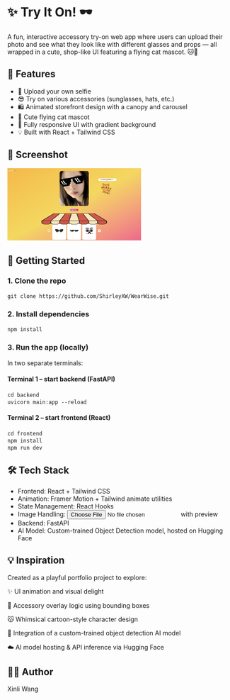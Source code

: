# ✨ Try It On! 🕶️

A fun, interactive accessory try-on web app where users can upload their photo and see what they look like with different glasses and props — all wrapped in a cute, shop-like UI featuring a flying cat mascot. 🐱🌈

## 🎯 Features

- 📸 Upload your own selfie
- 😎 Try on various accessories (sunglasses, hats, etc.)
- 🛍️ Animated storefront design with a canopy and carousel
- 🐾 Cute flying cat mascot
- 🌇 Fully responsive UI with gradient background
- 💡 Built with React + Tailwind CSS

## 📸 Screenshot

<img src="./screenshot.png" alt="screenshot" style="width: 60%;" />

## 🚀 Getting Started

### 1. Clone the repo

```
git clone https://github.com/ShirleyXW/WearWise.git
```

### 2. Install dependencies
```
npm install
```
### 3. Run the app (locally)
In two separate terminals:  
#### Terminal 1 – start backend (FastAPI)
```
cd backend
uvicorn main:app --reload
```
#### Terminal 2 – start frontend (React)
```
cd frontend
npm install
npm run dev
```
## 🛠️ Tech Stack
- Frontend: React + Tailwind CSS
- Animation: Framer Motion + Tailwind animate utilities
- State Management: React Hooks
- Image Handling: <input type="file" /> with preview
- Backend: FastAPI
- AI Model: Custom-trained Object Detection model, hosted on Hugging Face

## 💡 Inspiration
Created as a playful portfolio project to explore:

✨ UI animation and visual delight

🧩 Accessory overlay logic using bounding boxes

😽 Whimsical cartoon-style character design

🤖 Integration of a custom-trained object detection AI model

☁️ AI model hosting & API inference via Hugging Face


## 🧑‍🎨 Author
Xinli Wang